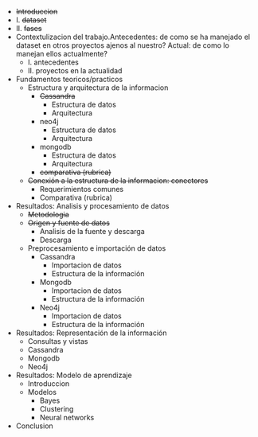 
* ~~Introduccion~~
 * I. ~~dataset~~
 * II. ~~fases~~
* Contextulizacion del trabajo.Antecedentes: de como se ha manejado el dataset en otros proyectos ajenos al nuestro? Actual: de como lo manejan ellos actualmente?
  * I. antecedentes
  * II. proyectos en la actualidad
* Fundamentos teoricos/practicos
  * Estructura y arquitectura de la informacion
    * ~~Cassandra~~
      * Estructura de datos
      * Arquitectura
    * neo4j
      * Estructura de datos
      * Arquitectura
    * mongodb
      * Estructura de datos
      * Arquitectura
    * ~~comparativa (rubrica)~~
  * ~~Conexión a la estructura de la informacion: conectores~~
    * Requerimientos comunes
    * Comparativa (rubrica)
* Resultados: Analisis y procesamiento de datos
  * ~~Metodologia~~
  * ~~Origen y fuente de datos~~
    * Analisis de la fuente y descarga
    * Descarga
  * Preprocesamiento e importación de datos
    * Cassandra
      * Importacion de datos
      * Estructura de la información
    * Mongodb
      * Importacion de datos
      * Estructura de la información
    * Neo4j
      * Importacion de datos
      * Estructura de la información
 * Resultados: Representación de la información
   * Consultas y vistas
    * Cassandra
    * Mongodb
    * Neo4j
 * Resultados: Modelo de aprendizaje
   * Introduccion
   * Modelos
     * Bayes
     * Clustering
     * Neural networks
 * Conclusion
